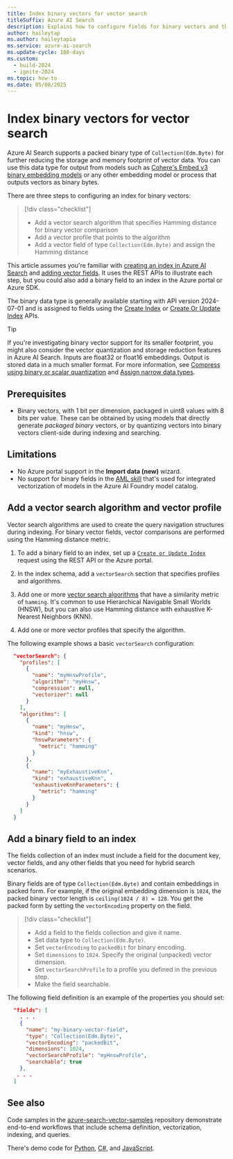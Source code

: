 ```yaml
---
title: Index binary vectors for vector search
titleSuffix: Azure AI Search
description: Explains how to configure fields for binary vectors and the vector search configuration for querying the fields.
author: haileytap
ms.author: haileytapia
ms.service: azure-ai-search
ms.update-cycle: 180-days
ms.custom:
  - build-2024
  - ignite-2024
ms.topic: how-to
ms.date: 05/08/2025
---
```


# Index binary vectors for vector search

Azure AI Search supports a packed binary type of `Collection(Edm.Byte)` for further reducing the storage and memory footprint of vector data. You can use this data type for output from models such as [Cohere's Embed v3 binary embedding models](https://cohere.com/blog/introducing-embed-v3) or any other embedding model or process that outputs vectors as binary bytes.

There are three steps to configuring an index for binary vectors:

> [!div class="checklist"]
> + Add a vector search algorithm that specifies Hamming distance for binary vector comparison
> + Add a vector profile that points to the algorithm
> + Add a vector field of type `Collection(Edm.Byte)` and assign the Hamming distance

This article assumes you're familiar with [creating an index in Azure AI Search](search-how-to-create-search-index.md) and [adding vector fields](vector-search-how-to-create-index.md). It uses the REST APIs to illustrate each step, but you could also add a binary field to an index in the Azure portal or Azure SDK.

The binary data type is generally available starting with API version 2024-07-01 and is assigned to fields using the [Create Index](/rest/api/searchservice/indexes/create) or [Create Or Update Index](/rest/api/searchservice/indexes/create-or-update) APIs.

> [!TIP]
> If you're investigating binary vector support for its smaller footprint, you might also consider the vector quantization and storage reduction features in Azure AI Search. Inputs are float32 or float16 embeddings. Output is stored data in a much smaller format. For more information, see [Compress using binary or scalar quantization](vector-search-how-to-quantization.md) and [Assign narrow data types](vector-search-how-to-assign-narrow-data-types.md).

## Prerequisites

+ Binary vectors, with 1 bit per dimension, packaged in uint8 values with 8 bits per value. These can be obtained by using models that directly generate *packaged binary* vectors, or by quantizing vectors into binary vectors client-side during indexing and searching.

## Limitations

+ No Azure portal support in the **Import data (new)** wizard.
+ No support for binary fields in the [AML skill](cognitive-search-aml-skill.md) that's used for integrated vectorization of models in the Azure AI Foundry model catalog.

## Add a vector search algorithm and vector profile

Vector search algorithms are used to create the query navigation structures during indexing. For binary vector fields, vector comparisons are performed using the Hamming distance metric. 

1. To add a binary field to an index, set up a [`Create or Update Index`](/rest/api/searchservice/indexes/create-or-update?view=rest-searchservice-2024-07-01&preserve-view=true) request using the REST API or the Azure portal.

1. In the index schema, add a `vectorSearch` section that specifies profiles and algorithms.

1. Add one or more [vector search algorithms](vector-search-ranking.md) that have a similarity metric of `hamming`. It's common to use Hierarchical Navigable Small Worlds (HNSW), but you can also use Hamming distance with exhaustive K-Nearest Neighbors (KNN).

1. Add one or more vector profiles that specify the algorithm.

The following example shows a basic `vectorSearch` configuration:

```json
  "vectorSearch": { 
    "profiles": [ 
      { 
        "name": "myHnswProfile", 
        "algorithm": "myHnsw", 
        "compression": null, 
        "vectorizer": null 
      } 
    ], 
    "algorithms": [ 
      { 
        "name": "myHnsw", 
        "kind": "hnsw", 
        "hnswParameters": { 
          "metric": "hamming" 
        } 
      }, 
      { 
        "name": "myExhaustiveKnn", 
        "kind": "exhaustiveKnn", 
        "exhaustiveKnnParameters": { 
          "metric": "hamming" 
        } 
      } 
    ] 
  }
```

## Add a binary field to an index

The fields collection of an index must include a field for the document key, vector fields, and any other fields that you need for hybrid search scenarios.

Binary fields are of type `Collection(Edm.Byte)` and contain embeddings in packed form. For example, if the original embedding dimension is `1024`, the packed binary vector length is `ceiling(1024 / 8) = 128`. You get the packed form by setting the `vectorEncoding` property on the field.

> [!div class="checklist"]
> + Add a field to the fields collection and give it name.
> + Set data type to `Collection(Edm.Byte)`.
> + Set `vectorEncoding` to `packedBit` for binary encoding. 
> + Set `dimensions` to `1024`. Specify the original (unpacked) vector dimension.
> + Set `vectorSearchProfile` to a profile you defined in the previous step.
> + Make the field searchable.

The following field definition is an example of the properties you should set:

```json
  "fields": [ 
    . . . 
    { 
      "name": "my-binary-vector-field", 
      "type": "Collection(Edm.Byte)", 
      "vectorEncoding": "packedBit", 
      "dimensions": 1024, 
      "vectorSearchProfile": "myHnswProfile",
      "searchable": true
    },
   . . . 
  ]
```

## See also

Code samples in the [azure-search-vector-samples](https://github.com/Azure/azure-search-vector-samples) repository demonstrate end-to-end workflows that include schema definition, vectorization, indexing, and queries.

There's demo code for [Python](https://github.com/Azure/azure-search-vector-samples/tree/main/demo-python), [C#](https://github.com/Azure/azure-search-vector-samples/tree/main/demo-dotnet), and [JavaScript](https://github.com/Azure/azure-search-vector-samples/tree/main/demo-javascript).
